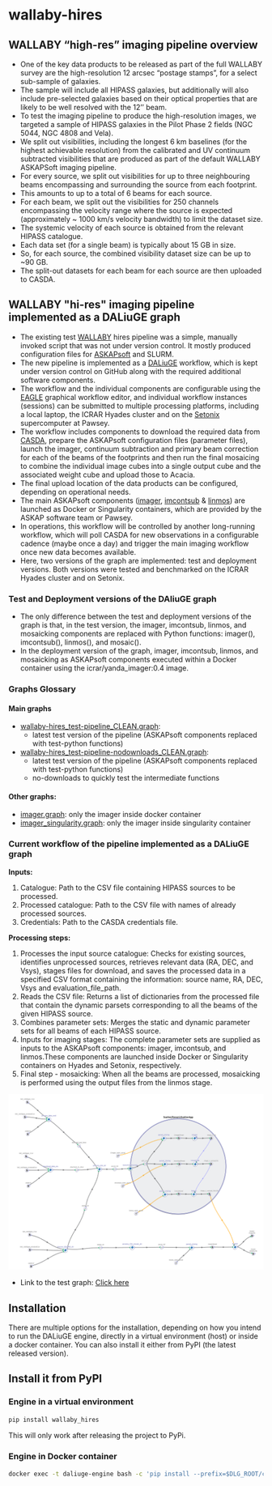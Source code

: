 # wallaby-hires

## WALLABY “high-res” imaging pipeline overview
- One of the key data products to be released as part of the full WALLABY survey are the high-resolution 12 arcsec “postage stamps”, for a select sub-sample of galaxies. 
- The sample will include all HIPASS galaxies, but additionally will also include pre-selected galaxies based on their optical properties that are likely to be well resolved with the 12’’ beam.
- To test the imaging pipeline to produce the high-resolution images, we targeted a sample of HIPASS galaxies in the Pilot Phase 2 fields (NGC 5044, NGC 4808 and Vela). 
- We split out visibilities, including the longest 6 km baselines (for the highest achievable resolution) from the calibrated and UV continuum subtracted visibilities that are produced as part of the default WALLABY ASKAPSoft imaging pipeline.
- For every source, we split out visibilities for up to three neighbouring beams encompassing and surrounding the source from each footprint.
- This amounts to up to a total of 6 beams for each source.
- For each beam, we split out the visibilities for 250 channels encompassing the velocity range where the source is expected (approximately ~ 1000 km/s velocity bandwidth) to limit the dataset size.
- The systemic velocity of each source is obtained from the relevant HIPASS catalogue.
- Each data set (for a single beam) is typically about 15 GB in size.
- So, for each source, the combined visibility dataset size can be up to ~90 GB.
- The split-out datasets for each beam for each source are then uploaded to CASDA.

## WALLABY "hi-res" imaging pipeline implemented as a DALiuGE graph
- The existing test [WALLABY](https://wallaby-survey.org/) hires pipeline was a simple, manually invoked script that was not under version control. It mostly produced configuration files for [ASKAPsoft](https://www.atnf.csiro.au/computing/software/askapsoft/sdp/docs/current/pipelines/introduction.html) and SLURM. 
- The new pipeline is implemented as a [DALiuGE](https://daliuge.readthedocs.io/en/latest/) workflow, which is kept under version control on GitHub along with the required additional software components.
- The workflow and the individual components are configurable using the [EAGLE](https://eagle-dlg.readthedocs.io/en/master/installation.html#) graphical workflow editor, and individual workflow instances (sessions) can be submitted to multiple processing platforms, including a local laptop, the ICRAR Hyades cluster and on the [Setonix](https://pawsey.org.au/systems/setonix/) supercomputer at Pawsey. 
- The workflow includes components to download the required data from [CASDA](https://research.csiro.au/casda/), prepare the ASKAPsoft configuration files (parameter files), launch the imager, continuum subtraction and primary beam correction for each of the beams of the footprints and then run the final mosaicing to combine the individual image cubes into a single output cube and the associated weight cube and upload those to Acacia.
- The final upload location of the data products can be configured, depending on operational needs.
- The main ASKAPsoft components ([imager](https://www.atnf.csiro.au/computing/software/askapsoft/sdp/docs/current/calim/imager.html), [imcontsub](https://www.atnf.csiro.au/computing/software/askapsoft/sdp/docs/current/calim/imcontsub.html) & [linmos](https://www.atnf.csiro.au/computing/software/askapsoft/sdp/docs/current/calim/linmos.html)) are launched as Docker or Singularity containers, which are provided by the ASKAP software team or Pawsey.
- In operations, this workflow will be controlled by another long-running workflow, which will poll CASDA for new observations in a configurable cadence (maybe once a day) and trigger the main imaging workflow once new data becomes available.
- Here, two versions of the graph are implemented: test and deployment versions. Both versions were tested and benchmarked on the ICRAR Hyades cluster and on Setonix. 

### Test and Deployment versions of the DAliuGE graph
- The only difference between the test and deployment versions of the graph is that, in the test version, the imager, imcontsub, linmos, and mosaicking components are replaced with Python functions: imager(), imcontsub(), linmos(), and mosaic().
- In the deployment version of the graph, imager, imcontsub, linmos, and mosaicking as ASKAPsoft components executed within a Docker container using the icrar/yanda_imager:0.4 image.

### Graphs Glossary
#### Main graphs
- [wallaby-hires_test-pipeline_CLEAN.graph](https://github.com/ICRAR/wallaby-hires/blob/main/dlg-graphs/wallaby-hires_test-pipeline_CLEAN.graph):
     - latest test version of the pipeline (ASKAPsoft components replaced with test-python functions)
- [wallaby-hires_test-pipeline-nodownloads_CLEAN.graph](https://github.com/ICRAR/wallaby-hires/blob/main/dlg-graphs/wallaby-hires_test-pipeline-nodownloads_CLEAN.graph):
     - latest test version of the pipeline (ASKAPsoft components replaced with test-python functions)
     - no-downloads to quickly test the intermediate functions

#### Other graphs: 
- [imager.graph](https://github.com/ICRAR/wallaby-hires/blob/main/dlg-graphs/imager.graph): only the imager inside docker container 
- [imager_singularity.graph](https://github.com/ICRAR/wallaby-hires/blob/main/dlg-graphs/imager_singularity.graph): only the imager inside singularity container  

### Current workflow of the pipeline implemented as a DALiuGE graph
**Inputs:** 
1. Catalogue: Path to the CSV file containing HIPASS sources to be processed.
2. Processed catalogue: Path to the CSV file with names of already processed sources.
3. Credentials: Path to the CASDA credentials file.
   
**Processing steps:**
1. Processes the input source catalogue: Checks for existing sources, identifies unprocessed sources, retrieves relevant data (RA, DEC, and Vsys), stages files for download, and saves the processed data in a specified CSV format containing the information: source name, RA, DEC, Vsys and evaluation_file_path. 
2. Reads the CSV file: Returns a list of dictionaries from the processed file that contain the dynamic parsets corresponding to all the beams of the given HIPASS source.
3. Combines parameter sets: Merges the static and dynamic parameter sets for all beams of each HIPASS source.
4. Inputs for imaging stages: The complete parameter sets are supplied as inputs to the ASKAPsoft components: imager, imcontsub, and linmos.These components are launched inside Docker or Singularity containers on Hyades and Setonix, respectively. 
6. Final step - mosaicking: When all the beams are processed, mosaicking is performed using the output files from the linmos stage. 

![Alt text](images/pipeline-test.png)
 - Link to the test graph: [Click here](https://eagle.icrar.org/?service=GitHub&repository=ICRAR/wallaby-hires&branch=main&path=dlg-graphs&filename=wallaby-hires_test-pipeline_CLEAN.graph)

## Installation
There are multiple options for the installation, depending on how you intend to run the DALiuGE engine, directly in a virtual environment (host) or inside a docker container. You can also install it either from PyPI (the latest released version).

## Install it from PyPI

### Engine in a virtual environment
```bash
pip install wallaby_hires
```
This will only work after releasing the project to PyPi.
### Engine in Docker container
```bash
docker exec -t daliuge-engine bash -c 'pip install --prefix=$DLG_ROOT/code wallaby_hires'
```

